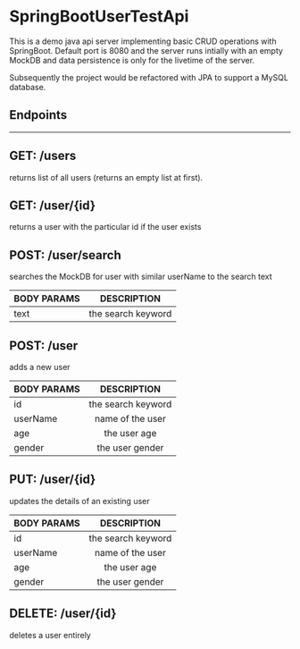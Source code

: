 # SpringBootUserTestApi

This is a demo java api server implementing basic CRUD operations with SpringBoot.
Default port is 8080 and the server runs intially with an empty MockDB and data persistence is only for the livetime of the server.

Subsequently the project would be refactored with JPA to support a MySQL database.

## Endpoints
----------------------------------------------------------------------------------

## GET: /users
returns list of all users (returns an empty list at first).

## GET: /user/**{id}**
returns a user with the particular id if the user exists

## POST: /user/search
searches the MockDB for user with similar userName to the search text

| BODY PARAMS | DESCRIPTION |
| ------------- |:-------------:|
| text     |  the search keyword |

## POST: /user
adds a new user

| BODY PARAMS | DESCRIPTION |
| ------------- |:-------------:|
| id       |  the search keyword |
| userName | name of the user |
| age      | the user age |
| gender   | the user gender |

## PUT: /user/**{id}**
updates the details of an existing user

| BODY PARAMS | DESCRIPTION |
| ------------- |:-------------:|
| id       |  the search keyword |
| userName | name of the user |
| age      | the user age |
| gender   | the user gender |

## DELETE: /user/**{id}**
deletes a user entirely



